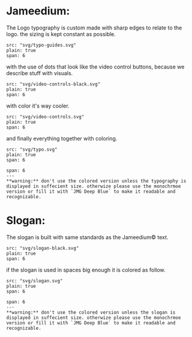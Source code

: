 # Jameedium:

The Logo typography is custom made with sharp edges to relate to the logo. the sizing is kept constant as possible.

```image
src: "svg/typo-guides.svg"
plain: true
span: 6
```

with the use of dots that look like the video control buttons, because we describe stuff with visuals.

```image
src: "svg/video-controls-black.svg"
plain: true
span: 6
```

with color it's way cooler.

```image
src: "svg/video-controls.svg"
plain: true
span: 6
```

and finally everything together with coloring.

```image
src: "svg/typo.svg"
plain: true
span: 6
```

```hint|warning
span: 6
---
**warning:** don't use the colored version unless the typography is displayed in suffecient size. otherwize please use the monochrmoe version or fill it with `JMG Deep Blue` to make it readable and recognizable.
```

# Slogan:

The slogan is built with same standards as the Jameedium© text.

```image
src: "svg/slogan-black.svg"
plain: true
span: 6
```

if the slogan is used in spaces big enough it is colored as follow.

```image
src: "svg/slogan.svg"
plain: true
span: 6
```

```hint|warning
span: 6
---
**warning:** don't use the colored version unless the slogan is displayed in suffecient size. otherwize please use the monochrmoe version or fill it with `JMG Deep Blue` to make it readable and recognizable.
```